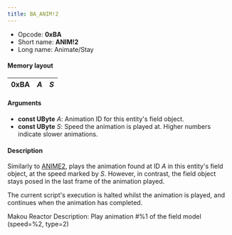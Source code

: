 ```yaml
---
title: BA_ANIM!2
---
```


- Opcode: **0xBA**
- Short name: **ANIM!2**
- Long name: Animate/Stay

#### Memory layout

| 0xBA | *A* | *S* |
|------|-----|-----|

#### Arguments

- **const UByte** *A*: Animation ID for this entity's field object.
- **const UByte** *S*: Speed the animation is played at. Higher numbers indicate slower animations.

#### Description

Similarly to [ANIME2](AE_ANIME2), plays the animation found at ID *A* in this entity's field object, at the speed marked by *S*. However, in contrast, the field object stays posed in the last frame of the animation played.

The current script's execution is halted whilst the animation is played, and continues when the animation has completed.

Makou Reactor Description: Play animation \#%1 of the field model (speed=%2, type=2)
